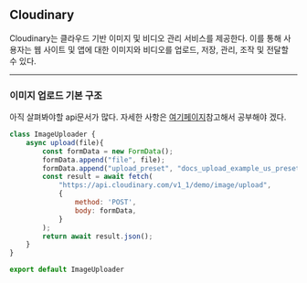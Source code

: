 ## Cloudinary

Cloudinary는 클라우드 기반 이미지 및 비디오 관리 서비스를 제공한다. 이를 통해 사용자는 웹 사이트 및 앱에 대한 이미지와 비디오를 업로드, 저장, 관리, 조작 및 전달할 수 있다.

---

### 이미지 업로드 기본 구조

아직 살펴봐야할 api문서가 많다. 자세한 사항은 [여기페이지](https://cloudinary.com/documentation/upload_images)참고해서 공부해야 겠다.

```js
class ImageUploader {
    async upload(file){
        const formData = new FormData();
        formData.append("file", file);
        formData.append("upload_preset", "docs_upload_example_us_preset");
        const result = await fetch(
            "https://api.cloudinary.com/v1_1/demo/image/upload",
            {
                method: 'POST',
                body: formData,
            }
        );
        return await result.json();
    }
}

export default ImageUploader
```